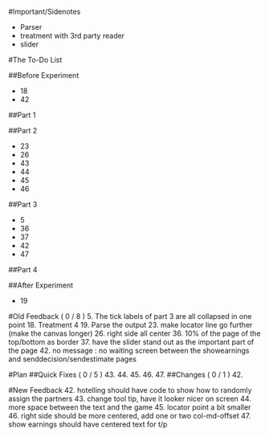 <!---
	2015 September 15
	Next Meeting : Monday 21 @ 11am
-->

#Important/Sidenotes
* Parser
* treatment with 3rd party reader
* slider

#The To-Do List

##Before Experiment
* 18
* 42

##Part 1

##Part 2
* 23
* 26
* 43
* 44
* 45
* 46

##Part 3
* 5
* 36
* 37
* 42
* 47

##Part 4

##After Experiment
* 19

#Old Feedback ( 0 / 8 )
5. The tick labels of part 3 are all collapsed in one point
18. Treatment 4
19. Parse the output
23. make locator line go further (make the canvas longer)
26. right side all center
36. 10% of the page of the top/bottom as border
37. have the slider stand out as the important part of the page
42. no message : no waiting screen between the showearnings and
	senddecision/sendestimate pages

#Plan
##Quick Fixes ( 0 / 5 )
43.
44.
45.
46.
47.
##Changes ( 0 / 1 )
42. 

#New Feedback
42. hotelling should have code to show how to randomly assign the
	partners
43. change tool tip, have it looker nicer on screen
44. more space between the text and the game
45. locator point a bit smaller
46. right side should be more centered, add one or two col-md-offset
47. show earnings should have centered text for t/p

